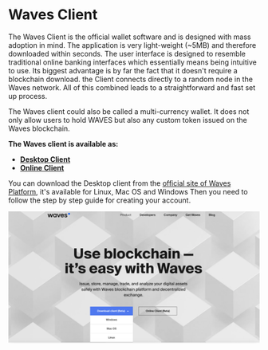 # Waves Client

The Waves Client is the official wallet software and is designed with mass adoption in mind.
The application is very light-weight \(~5MB\) and therefore downloaded within seconds. The user interface is designed to resemble traditional online banking interfaces which essentially means being intuitive to use. Its biggest advantage is by far the fact that it doesn't require a blockchain download. the Client connects directly to a random node in the Waves network. All of this combined leads to a straightforward and fast set up process.

The Waves client could also be called a multi-currency wallet. It does not only allow users to hold WAVES but also any custom token issued on the Waves blockchain.

**The Waves client is available as:**

* [**Desktop Client**](https://wavesplatform.com/product)
* [**Online Client**](https://client.wavesplatform.com/)

You can download the Desktop client from the [official site of Waves Platform](https://wavesplatform.com/), it's available for Linux, Mac OS and Windows Then you need to follow the step by step guide for creating your account.

![](/_assets/install-waves-client-screenshot.png)

